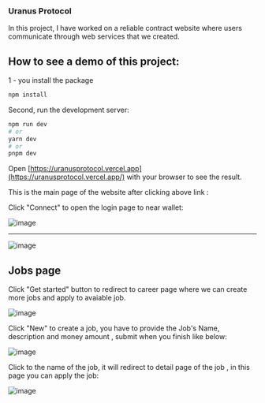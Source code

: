 ### Uranus Protocol
In this project, I have worked on a reliable contract website where users communicate through web services that we created. 
## How to see a demo of this project: 
1 - you install the package
```bash
npm install
```
Second, run the development server:

```bash
npm run dev
# or
yarn dev
# or
pnpm dev
```
Open [https://uranusprotocol.vercel.app](https://uranusprotocol.vercel.app/) with your browser to see the result.

This is the main page of the website after clicking above link : 

Click "Connect" to open the login page to near wallet:

![image](https://github.com/MinT2104/Uranus-Protocol/assets/96491337/e0bbe683-ef71-4071-a9d3-eb9c3244d09c)

---------------------------------------------------------------------------------------------------------

![image](https://github.com/MinT2104/Uranus-Protocol/assets/96491337/0f6c9b03-5e4c-4c11-ad18-521ef4e0e22b)

## Jobs page

Click "Get started" button to redirect to career page where we can create more jobs and apply to avaiable job.

![image](https://github.com/MinT2104/Uranus-Protocol/assets/96491337/0b7d47dd-f63c-4262-98b5-cf34fb3d8370)

Click "New" to create a job, you have to provide the Job's Name, description and money amount , submit when you finish like below: 

![image](https://github.com/MinT2104/Uranus-Protocol/assets/96491337/ae294810-d5c7-483b-bb85-bba5c6b408f1)

Click to the name of the job, it will redirect to detail page of the job , in this page you can apply the job: 

![image](https://github.com/MinT2104/Uranus-Protocol/assets/96491337/80777769-a9b1-4739-999d-cc3566bb37ec)










